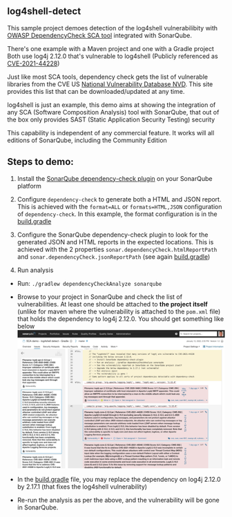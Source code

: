 ## log4shell-detect

This sample project demoes detection of the log4shell vulnerabilibity with [OWASP DependencyCheck SCA tool](https://owasp.org/www-project-dependency-check/) integrated with SonarQube.

There's one example with a Maven project and one with a Gradle project
Both use log4j 2.12.0 that's vulnerable to log4shell (Publicly referenced as [CVE-2021-44228](https://www.cve.org/CVERecord?id=CVE-2021-44228))

Just like most SCA tools, dependency check gets the list of vulnerable libraries from the CVE US [National Vulnerability Database NVD](https://cve.mitre.org/cve/).
This site provides this list that can be downloaded/updated at any time.

log4shell is just an example, this demo aims at showing the integration of any SCA (Software Composition Analysis) tool with SonarQube, that out of the box only provides SAST (Static Application Security Testing) security

This capability is independent of any commercial feature. It works will all editions of SonarQube, including the Community Edition

## Steps to demo:

1. Install the [SonarQube dependency-check plugin](https://github.com/dependency-check/dependency-check-sonar-plugin/releases) on your SonarQube platform

2. Configure `dependency-check` to generate both a HTML and JSON report. This is achieved with the `format=ALL` or `formats=HTML,JSON` configuration
   of `dependency-check`. In this example, the format configuration is in the [build.gradle](build.gradle#L25)

3. Configure the SonarQube dependency-check plugin to look for the generated JSON and HTML reports in the expected locations. This is achieved with the
   2 properties `sonar.dependencyCheck.htmlReportPath` and `sonar.dependencyCheck.jsonReportPath` (see again [build.gradle](build.gradle#L20))

3. Run analysis

- Run: `./gradlew dependencyCheckAnalyze sonarqube`

- Browse to your project in SonarQube and check the list of vulnerabilities. At least one should be attached to **the project itself** (unlike for maven where the vulnerability is attached to the `pom.xml` file) that holds
  the dependency to log4j 2.12.0. You should get something like below
  ![log4shell CVE reported in SonarQube with a Gradle project](log4shell-screenshot-gradle.jpg)

- In the [build.gradle](build.gradle#L40) file, you may replace the dependency on log4j 2.12.0 by 2.17.1 (that fixes the log4shell vulnerability)

- Re-run the analysis as per the above, and the vulnerability will be gone in SonarQube.
  